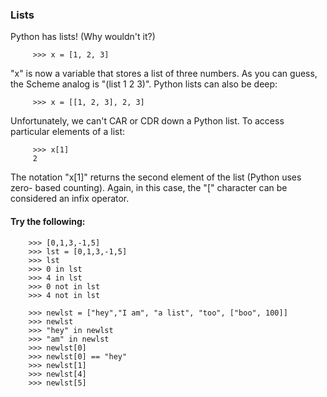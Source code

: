 ### Lists

Python has lists! (Why wouldn't it?)

    
         >>> x = [1, 2, 3]
    

"x" is now a variable that stores a list of three numbers. As you can guess,
the Scheme analog is "(list 1 2 3)". Python lists can also be deep:

    
         >>> x = [[1, 2, 3], 2, 3]
    

Unfortunately, we can't CAR or CDR down a Python list. To access particular
elements of a list:

    
         >>> x[1]
         2
    

The notation "x[1]" returns the second element of the list (Python uses zero-
based counting). Again, in this case, the "[" character can be considered an
infix operator.

#### Try the following:

    
        >>> [0,1,3,-1,5]
        >>> lst = [0,1,3,-1,5]
        >>> lst
        >>> 0 in lst
        >>> 4 in lst
        >>> 0 not in lst
        >>> 4 not in lst
    
        >>> newlst = ["hey","I am", "a list", "too", ["boo", 100]]
        >>> newlst
        >>> "hey" in newlst
        >>> "am" in newlst
        >>> newlst[0]
        >>> newlst[0] == "hey"
        >>> newlst[1]
        >>> newlst[4]
        >>> newlst[5]
    

